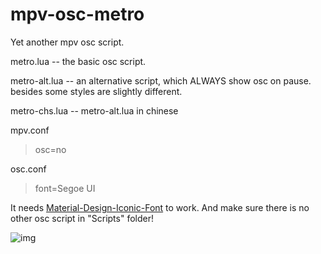 # mpv-osc-metro
Yet another mpv osc script.

metro.lua       -- the basic osc script.

metro-alt.lua  -- an alternative script, which ALWAYS show osc on pause. besides some styles are slightly different.

metro-chs.lua -- metro-alt.lua in chinese

mpv.conf

> osc=no

osc.conf

> font=Segoe UI

It needs [Material-Design-Iconic-Font](https://zavoloklom.github.io/material-design-iconic-font/) to work. And make sure there is no other osc script in "Scripts" folder!

![img](https://github.com/maoiscat/mpv-osc-metro/blob/main/preview.png)

